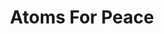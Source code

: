 ---
title: "Atoms For Peace"
summary: "None"
image: "atoms-for-peace.jpg"
apple_music_artist_url: "https://music.apple.com/gb/artist/atoms-for-peace/547192558"
wikipedia_url: "none"
---